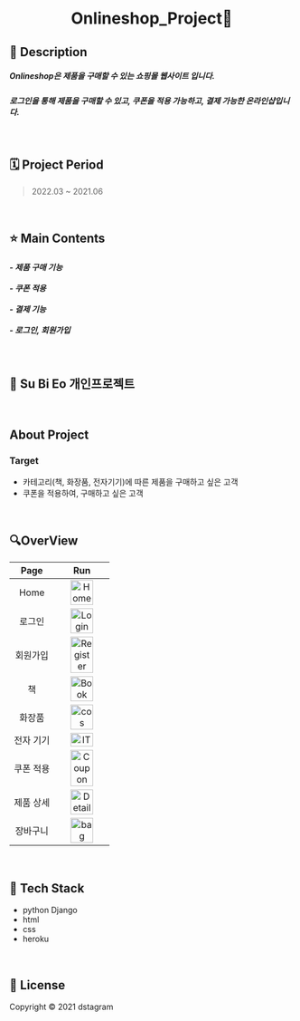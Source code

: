 # <div align="center">**Onlineshop_Project🎁**

 
</div>

## 📌 Description
<h5>Onlineshop은 제품을 구매할 수 있는 쇼핑몰 웹사이트 입니다. </h5>
<h5>로그인을 통해 제품을 구매할 수 있고, 쿠폰을 적용 가능하고, 결제 가능한 온라인샵입니다.   </h5>

<br/>


## 🗓️ Project Period
> 2022.03 ~ 2021.06

<br/>

## ⭐ Main Contents
<h5> - 제품 구매 기능 <br/> </br>- 쿠폰 적용 <br/> </br> - 결제 기능 </br> </br>- 로그인, 회원가입 </br> </h5>


<br/>

## 🦊 Su Bi Eo 개인프로젝트

<br/>

## About Project

### Target
- 카테고리(책, 화장품, 전자기기)에 따른 제품을 구매하고 싶은 고객
- 쿠폰을 적용하여, 구매하고 싶은 고객
<br/>


## 🔍OverView

|Page|Run|
|:--:|:-:|
|Home|<img width ="70%" height="30%" alt="Home" src="https://user-images.githubusercontent.com/92639359/200463528-525b3711-c718-4099-bd89-7b77a717bba1.png">|
|로그인|<img width="70%" height="30%" alt="Login" src="https://user-images.githubusercontent.com/92639359/200462031-8d2f5058-e6bf-42df-bd4d-0e3db26535ba.png">|
|회원가입|<img width="70%" height="30%" alt="Register" src="https://user-images.githubusercontent.com/92639359/200462163-19bf3197-2bb4-4fd1-b29c-7fe8bd11e2ef.png">|
|책|<img width="70%" height="30%" alt="Book" src="https://user-images.githubusercontent.com/92639359/200462424-c7f65d8c-3bb3-4a90-add9-8d1a2c8a40b3.png">
|화장품|<img width="70%" height="30%" alt="cos" src="https://user-images.githubusercontent.com/92639359/200462508-b9315983-218c-420d-bcb1-ecf21dd94bd1.png">
|전자 기기|<img width="70%" height="30%" alt="IT" src="https://user-images.githubusercontent.com/92639359/200462625-cd550454-60a0-475f-8f3d-ca6d06e80672.png">|
|쿠폰 적용|<img width="70%" height="30%" alt="Coupon" src="https://user-images.githubusercontent.com/92639359/200462770-dcccc1bd-fdc1-4979-861c-07ef6ba3e371.png">|
|제품 상세|<img width="70%" height="30%" alt="Detail" src="https://user-images.githubusercontent.com/92639359/200463439-be1106b1-38f6-417d-ba59-64dd58ed0e8e.png">|
|장바구니|<img width="70%" height="30%" alt="bag" src="https://user-images.githubusercontent.com/92639359/200463270-a32aa5f5-54b9-4126-9196-25ad8099e86e.png">|
<br/>

## 🔧 Tech Stack
- python Django
- html
- css
- heroku

<br/>

## 📝 License
Copyright © 2021 dstagram

<br/>
